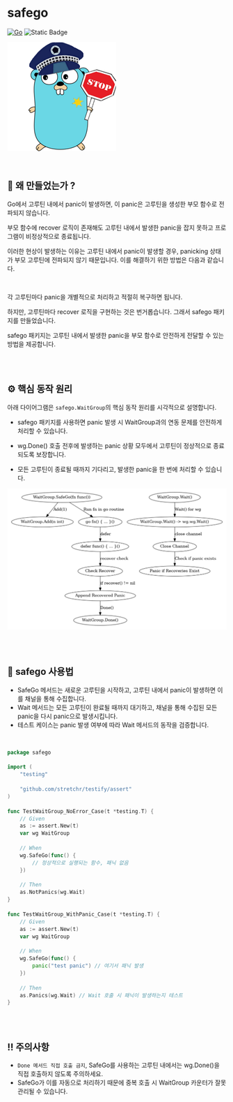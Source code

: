 # safego

[![Go](https://img.shields.io/badge/Go-1.23-blue.svg)](https://golang.org)
![Static Badge](https://img.shields.io/badge/release-v1.0.1-blue)

![img.png](docs/logo.png)

<br>

## 📌 왜 만들었는가 ?

Go에서 고루틴 내에서 panic이 발생하면, 이 panic은 고루틴을 생성한 부모 함수로 전파되지 않습니다.

부모 함수에 recover 로직이 존재해도 고루틴 내에서 발생한 panic을 잡지 못하고 프로그램이 비정상적으로 종료됩니다.

이러한 현상이 발생하는 이유는 고루틴 내에서 panic이 발생할 경우, panicking 상태가 부모 고루틴에 전파되지 않기 때문입니다. 이를 해결하기 위한 방법은 다음과 같습니다.

<br>

각 고루틴마다 panic을 개별적으로 처리하고 적절히 복구하면 됩니다.

하지만, 고루틴마다 recover 로직을 구현하는 것은 번거롭습니다. 그래서 safego 패키지를 만들었습니다.

safego 패키지는 고루틴 내에서 발생한 panic을 부모 함수로 안전하게 전달할 수 있는 방법을 제공합니다.

<br><br>

## ⚙ 핵심 동작 원리

아래 다이어그램은 `safego.WaitGroup`의 핵심 동작 원리를 시각적으로 설명합니다.

* safego 패키지를 사용하면 panic 발생 시 WaitGroup과의 연동 문제를 안전하게 처리할 수 있습니다. 


* wg.Done() 호출 전후에 발생하는 panic 상황 모두에서 고루틴이 정상적으로 종료되도록 보장합니다.


* 모든 고루틴이 종료될 때까지 기다리고, 발생한 panic을 한 번에 처리할 수 있습니다.

<img src="docs/case.png" alt="case image" width="800"/>

<br><br>

## 🚀 safego 사용법
* SafeGo 메서드는 새로운 고루틴을 시작하고, 고루틴 내에서 panic이 발생하면 이를 채널을 통해 수집합니다.
* Wait 메서드는 모든 고루틴이 완료될 때까지 대기하고, 채널을 통해 수집된 모든 panic을 다시 panic으로 발생시킵니다.
* 테스트 케이스는 panic 발생 여부에 따라 Wait 메서드의 동작을 검증합니다.

<br>

```go
package safego

import (
	"testing"

	"github.com/stretchr/testify/assert"
)

func TestWaitGroup_NoError_Case(t *testing.T) {
	// Given
	as := assert.New(t)
	var wg WaitGroup

	// When
	wg.SafeGo(func() {
		// 정상적으로 실행되는 함수, 패닉 없음
	})

	// Then
	as.NotPanics(wg.Wait)
}

func TestWaitGroup_WithPanic_Case(t *testing.T) {
	// Given
	as := assert.New(t)
	var wg WaitGroup

	// When
	wg.SafeGo(func() {
		panic("test panic") // 여기서 패닉 발생
	})

	// Then
	as.Panics(wg.Wait) // Wait 호출 시 패닉이 발생하는지 테스트
}
```

<br><br>

## ‼ 주의사항

* `Done 메서드 직접 호출 금지`, SafeGo를 사용하는 고루틴 내에서는 wg.Done()을 직접 호출하지 않도록 주의하세요. 
* SafeGo가 이를 자동으로 처리하기 때문에 중복 호출 시 WaitGroup 카운터가 잘못 관리될 수 있습니다.

<br>
